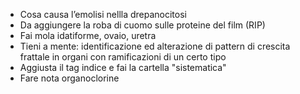
- Cosa causa l’emolisi nellla drepanocitosi
- Da aggiungere la roba di cuomo sulle proteine del film (RIP)
- Fai mola idatiforme, ovaio, uretra
- Tieni a mente: identificazione ed alterazione di pattern di crescita frattale in organi con ramificazioni di un certo tipo
- Aggiusta il tag indice e fai la cartella "sistematica"
- Fare nota organoclorine